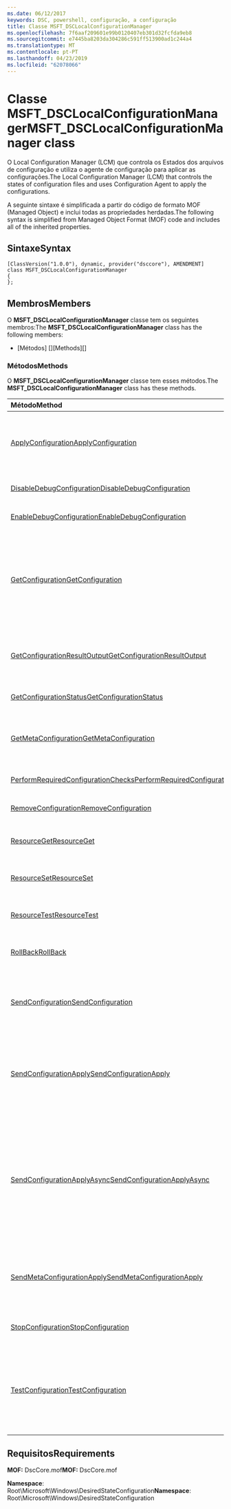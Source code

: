 ```yaml
---
ms.date: 06/12/2017
keywords: DSC, powershell, configuração, a configuração
title: Classe MSFT_DSCLocalConfigurationManager
ms.openlocfilehash: 7f6aaf209601e99b0120407eb301d32fcfda9eb8
ms.sourcegitcommit: e7445ba8203da304286c591ff513900ad1c244a4
ms.translationtype: MT
ms.contentlocale: pt-PT
ms.lasthandoff: 04/23/2019
ms.locfileid: "62078066"
---
```

# <a name="msftdsclocalconfigurationmanager-class"></a><span data-ttu-id="8ac6b-103">Classe MSFT_DSCLocalConfigurationManager</span><span class="sxs-lookup"><span data-stu-id="8ac6b-103">MSFT_DSCLocalConfigurationManager class</span></span>

<span data-ttu-id="8ac6b-104">O Local Configuration Manager (LCM) que controla os Estados dos arquivos de configuração e utiliza o agente de configuração para aplicar as configurações.</span><span class="sxs-lookup"><span data-stu-id="8ac6b-104">The Local Configuration Manager (LCM) that controls the states of configuration files and uses Configuration Agent to apply the configurations.</span></span>

<span data-ttu-id="8ac6b-105">A seguinte sintaxe é simplificada a partir do código de formato MOF (Managed Object) e inclui todas as propriedades herdadas.</span><span class="sxs-lookup"><span data-stu-id="8ac6b-105">The following syntax is simplified from Managed Object Format (MOF) code and includes all of the inherited properties.</span></span>

## <a name="syntax"></a><span data-ttu-id="8ac6b-106">Sintaxe</span><span class="sxs-lookup"><span data-stu-id="8ac6b-106">Syntax</span></span>

```
[ClassVersion("1.0.0"), dynamic, provider("dsccore"), AMENDMENT]
class MSFT_DSCLocalConfigurationManager
{
};
```

## <a name="members"></a><span data-ttu-id="8ac6b-107">Membros</span><span class="sxs-lookup"><span data-stu-id="8ac6b-107">Members</span></span>

<span data-ttu-id="8ac6b-108">O **MSFT_DSCLocalConfigurationManager** classe tem os seguintes membros:</span><span class="sxs-lookup"><span data-stu-id="8ac6b-108">The **MSFT_DSCLocalConfigurationManager** class has the following members:</span></span>

- <span data-ttu-id="8ac6b-109">[Métodos] []</span><span class="sxs-lookup"><span data-stu-id="8ac6b-109">[Methods][]</span></span>

### <a name="methods"></a><span data-ttu-id="8ac6b-110">Métodos</span><span class="sxs-lookup"><span data-stu-id="8ac6b-110">Methods</span></span>

<span data-ttu-id="8ac6b-111">O **MSFT_DSCLocalConfigurationManager** classe tem esses métodos.</span><span class="sxs-lookup"><span data-stu-id="8ac6b-111">The **MSFT_DSCLocalConfigurationManager** class has these methods.</span></span>

|<span data-ttu-id="8ac6b-112">Método</span><span class="sxs-lookup"><span data-stu-id="8ac6b-112">Method</span></span> |<span data-ttu-id="8ac6b-113">Descrição</span><span class="sxs-lookup"><span data-stu-id="8ac6b-113">Description</span></span> |
|:--- |:---|
| [<span data-ttu-id="8ac6b-114">ApplyConfiguration</span><span class="sxs-lookup"><span data-stu-id="8ac6b-114">ApplyConfiguration</span></span>](msft-dsclocalconfigurationmanager-applyconfiguration.md)| <span data-ttu-id="8ac6b-115">Utiliza o agente de configuração para aplicar a configuração que está pendente.</span><span class="sxs-lookup"><span data-stu-id="8ac6b-115">Uses the Configuration Agent to apply the configuration that is pending.</span></span>|
| [<span data-ttu-id="8ac6b-116">DisableDebugConfiguration</span><span class="sxs-lookup"><span data-stu-id="8ac6b-116">DisableDebugConfiguration</span></span>](msft-dsclocalconfigurationmanager-disabledebugconfiguration.md)| <span data-ttu-id="8ac6b-117">Desativa a depuração de recursos de DSC.</span><span class="sxs-lookup"><span data-stu-id="8ac6b-117">Disables DSC resource debugging.</span></span>|
| [<span data-ttu-id="8ac6b-118">EnableDebugConfiguration</span><span class="sxs-lookup"><span data-stu-id="8ac6b-118">EnableDebugConfiguration</span></span>](msft-dsclocalconfigurationmanager-enabledebugconfiguration.md)| <span data-ttu-id="8ac6b-119">Permite a depuração de recursos de DSC.</span><span class="sxs-lookup"><span data-stu-id="8ac6b-119">Enables DSC resource debugging.</span></span>|
| [<span data-ttu-id="8ac6b-120">GetConfiguration</span><span class="sxs-lookup"><span data-stu-id="8ac6b-120">GetConfiguration</span></span>](msft-dsclocalconfigurationmanager-getconfiguration.md)| <span data-ttu-id="8ac6b-121">Envia o documento de configuração para o nó gerido e utiliza a **obter** método do agente de configuração para aplicar a configuração.</span><span class="sxs-lookup"><span data-stu-id="8ac6b-121">Sends the configuration document to the managed node and uses the **Get** method of the Configuration Agent to apply the configuration.</span></span>|
| [<span data-ttu-id="8ac6b-122">GetConfigurationResultOutput</span><span class="sxs-lookup"><span data-stu-id="8ac6b-122">GetConfigurationResultOutput</span></span>](msft-dsclocalconfigurationmanager-getconfigurationresultoutput.md)| <span data-ttu-id="8ac6b-123">Obtém o resultado de agente de configuração relacionadas com uma tarefa específica.</span><span class="sxs-lookup"><span data-stu-id="8ac6b-123">Gets the Configuration Agent output relating to a specific job.</span></span>|
| [<span data-ttu-id="8ac6b-124">GetConfigurationStatus</span><span class="sxs-lookup"><span data-stu-id="8ac6b-124">GetConfigurationStatus</span></span>](msft-dsclocalconfigurationmanager-getconfigurationstatus.md)| <span data-ttu-id="8ac6b-125">Obter o histórico do Estado de configuração.</span><span class="sxs-lookup"><span data-stu-id="8ac6b-125">Get the configuration status history.</span></span>|
| [<span data-ttu-id="8ac6b-126">GetMetaConfiguration</span><span class="sxs-lookup"><span data-stu-id="8ac6b-126">GetMetaConfiguration</span></span>](msft-dsclocalconfigurationmanager-getmetaconfiguration.md)| <span data-ttu-id="8ac6b-127">Obtém as definições de LCM que são utilizadas para controlar o agente de configuração.</span><span class="sxs-lookup"><span data-stu-id="8ac6b-127">Gets the LCM settings that are used to control Configuration Agent.</span></span>|
| [<span data-ttu-id="8ac6b-128">PerformRequiredConfigurationChecks</span><span class="sxs-lookup"><span data-stu-id="8ac6b-128">PerformRequiredConfigurationChecks</span></span>](msft-dsclocalconfigurationmanager-performrequiredconfigurationchecks.md)| <span data-ttu-id="8ac6b-129">Inicia a verificação de consistência.</span><span class="sxs-lookup"><span data-stu-id="8ac6b-129">Starts the consistency check.</span></span>|
| [<span data-ttu-id="8ac6b-130">RemoveConfiguration</span><span class="sxs-lookup"><span data-stu-id="8ac6b-130">RemoveConfiguration</span></span>](msft-dsclocalconfigurationmanager-removeconfiguration.md)| <span data-ttu-id="8ac6b-131">Remove os ficheiros de configuração.</span><span class="sxs-lookup"><span data-stu-id="8ac6b-131">Removes the configuration files.</span></span>|
| [<span data-ttu-id="8ac6b-132">ResourceGet</span><span class="sxs-lookup"><span data-stu-id="8ac6b-132">ResourceGet</span></span>](msft-dsclocalconfigurationmanager-resourceget.md)| <span data-ttu-id="8ac6b-133">Chama diretamente a **obter** método de um recurso de DSC.</span><span class="sxs-lookup"><span data-stu-id="8ac6b-133">Directly calls the **Get** method of a DSC resource.</span></span>|
| [<span data-ttu-id="8ac6b-134">ResourceSet</span><span class="sxs-lookup"><span data-stu-id="8ac6b-134">ResourceSet</span></span>](msft-dsclocalconfigurationmanager-resourceset.md)| <span data-ttu-id="8ac6b-135">Chama diretamente a **definir** método de um recurso de DSC.</span><span class="sxs-lookup"><span data-stu-id="8ac6b-135">Directly calls the **Set** method of a DSC resource.</span></span>|
| [<span data-ttu-id="8ac6b-136">ResourceTest</span><span class="sxs-lookup"><span data-stu-id="8ac6b-136">ResourceTest</span></span>](msft-dsclocalconfigurationmanager-resourcetest.md)| <span data-ttu-id="8ac6b-137">Chama diretamente a **teste** método de um recurso de DSC.</span><span class="sxs-lookup"><span data-stu-id="8ac6b-137">Directly calls the **Test** method of a DSC resource.</span></span>|
| [<span data-ttu-id="8ac6b-138">RollBack</span><span class="sxs-lookup"><span data-stu-id="8ac6b-138">RollBack</span></span>](msft-dsclocalconfigurationmanager-rollback.md)| <span data-ttu-id="8ac6b-139">Rolls novamente para uma configuração anterior.</span><span class="sxs-lookup"><span data-stu-id="8ac6b-139">Rolls back to a previous configuration.</span></span>|
| [<span data-ttu-id="8ac6b-140">SendConfiguration</span><span class="sxs-lookup"><span data-stu-id="8ac6b-140">SendConfiguration</span></span>](msft-dsclocalconfigurationmanager-sendconfiguration.md)| <span data-ttu-id="8ac6b-141">Envia o documento de configuração para o nó gerido e o salva como uma alteração pendente.</span><span class="sxs-lookup"><span data-stu-id="8ac6b-141">Sends the configuration document to the managed node and saves it as a pending change.</span></span>|
| [<span data-ttu-id="8ac6b-142">SendConfigurationApply</span><span class="sxs-lookup"><span data-stu-id="8ac6b-142">SendConfigurationApply</span></span>](msft-dsclocalconfigurationmanager-sendconfigurationapply.md)| <span data-ttu-id="8ac6b-143">Envia o documento de configuração para o nó gerido e utiliza o agente de configuração para aplicar a configuração.</span><span class="sxs-lookup"><span data-stu-id="8ac6b-143">Sends the configuration document to the managed node and uses the Configuration Agent to apply the configuration.</span></span>|
| [<span data-ttu-id="8ac6b-144">SendConfigurationApplyAsync</span><span class="sxs-lookup"><span data-stu-id="8ac6b-144">SendConfigurationApplyAsync</span></span>](msft-dsclocalconfigurationmanager-sendconfigurationapplyasync.md)| <span data-ttu-id="8ac6b-145">Enviar o documento de configuração para o nó gerido e começar a utilizar o agente de configuração para aplicar a configuração.</span><span class="sxs-lookup"><span data-stu-id="8ac6b-145">Send the configuration document to the managed node and start using the Configuration Agent to apply the configuration.</span></span> <span data-ttu-id="8ac6b-146">Utilize GetConfigurationResultOutput para obter a saída do resultado.</span><span class="sxs-lookup"><span data-stu-id="8ac6b-146">Use GetConfigurationResultOutput to retrieve result output.</span></span>|
| [<span data-ttu-id="8ac6b-147">SendMetaConfigurationApply</span><span class="sxs-lookup"><span data-stu-id="8ac6b-147">SendMetaConfigurationApply</span></span>](msft-dsclocalconfigurationmanager-sendmetaconfigurationapply.md)| <span data-ttu-id="8ac6b-148">Define as definições de LCM que são utilizadas para controlar o agente de configuração.</span><span class="sxs-lookup"><span data-stu-id="8ac6b-148">Sets the LCM settings that are used to control the Configuration Agent.</span></span>|
| [<span data-ttu-id="8ac6b-149">StopConfiguration</span><span class="sxs-lookup"><span data-stu-id="8ac6b-149">StopConfiguration</span></span>](msft-dsclocalconfigurationmanager-stopconfiguration.md)| <span data-ttu-id="8ac6b-150">Interrompe a configuração que está em curso.</span><span class="sxs-lookup"><span data-stu-id="8ac6b-150">Stops the configuration that is in progress.</span></span>|
| [<span data-ttu-id="8ac6b-151">TestConfiguration</span><span class="sxs-lookup"><span data-stu-id="8ac6b-151">TestConfiguration</span></span>](msft-dsclocalconfigurationmanager-testconfiguration.md)| <span data-ttu-id="8ac6b-152">Envia o documento de configuração para o nó gerido e verifica a configuração atual contra o documento.</span><span class="sxs-lookup"><span data-stu-id="8ac6b-152">Sends the configuration document to the managed node and verifies the current configuration against the document.</span></span>|

## <a name="requirements"></a><span data-ttu-id="8ac6b-153">Requisitos</span><span class="sxs-lookup"><span data-stu-id="8ac6b-153">Requirements</span></span>

<span data-ttu-id="8ac6b-154">**MOF:** DscCore.mof</span><span class="sxs-lookup"><span data-stu-id="8ac6b-154">**MOF:** DscCore.mof</span></span>

<span data-ttu-id="8ac6b-155">**Namespace**: Root\Microsoft\Windows\DesiredStateConfiguration</span><span class="sxs-lookup"><span data-stu-id="8ac6b-155">**Namespace**: Root\Microsoft\Windows\DesiredStateConfiguration</span></span>